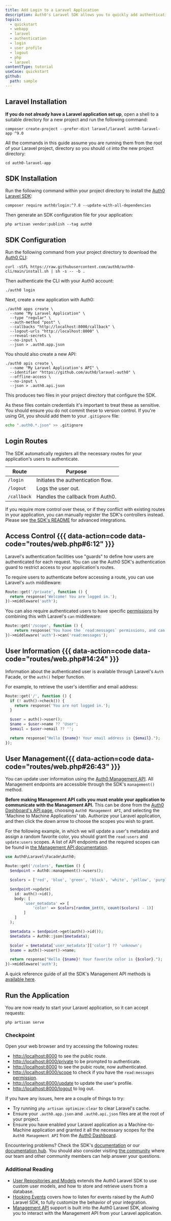 ```yaml
---
title: Add Login to a Laravel Application
description: Auth0's Laravel SDK allows you to quickly add authentication, user profile management, and routing access control to your Laravel application. This guide demonstrates how to integrate Auth0 with a new or existing Laravel 9 or 10 application.
topics:
  - quickstart
  - webapp
  - laravel
  - authentication
  - login
  - user profile
  - logout
  - php
  - laravel
contentType: tutorial
useCase: quickstart
github:
  path: sample
---
```

<!-- markdownlint-disable MD002 MD034 MD041 -->

## Laravel Installation

**If you do not already have a Laravel application set up**, open a shell to a suitable directory for a new project and run the following command:

```shell
composer create-project --prefer-dist laravel/laravel auth0-laravel-app ^9.0
```

All the commands in this guide assume you are running them from the root of your Laravel project, directory so you should `cd` into the new project directory:

```shell
cd auth0-laravel-app
```

## SDK Installation

Run the following command within your project directory to install the [Auth0 Laravel SDK](https://github.com/auth0/laravel-auth0):

```shell
composer require auth0/login:^7.8 --update-with-all-dependencies
```

Then generate an SDK configuration file for your application:

```shell
php artisan vendor:publish --tag auth0
```

## SDK Configuration

Run the following command from your project directory to download the [Auth0 CLI](https://github.com/auth0/auth0-cli):

```shell
curl -sSfL https://raw.githubusercontent.com/auth0/auth0-cli/main/install.sh | sh -s -- -b .
```

Then authenticate the CLI with your Auth0 account:

```shell
./auth0 login
```

Next, create a new application with Auth0:

```shell
./auth0 apps create \
  --name "My Laravel Application" \
  --type "regular" \
  --auth-method "post" \
  --callbacks "http://localhost:8000/callback" \
  --logout-urls "http://localhost:8000" \
  --reveal-secrets \
  --no-input \
  --json > .auth0.app.json
```

You should also create a new API:

```shell
./auth0 apis create \
  --name "My Laravel Application's API" \
  --identifier "https://github.com/auth0/laravel-auth0" \
  --offline-access \
  --no-input \
  --json > .auth0.api.json
```

This produces two files in your project directory that configure the SDK.

As these files contain credentials it's important to treat these as sensitive. You should ensure you do not commit these to version control. If you're using Git, you should add them to your `.gitignore` file:

```bash
echo ".auth0.*.json" >> .gitignore
```

## Login Routes

The SDK automatically registers all the necessary routes for your application's users to authenticate.

| Route       | Purpose                            |
| ----------- | ---------------------------------- |
| `/login`    | Initiates the authentication flow. |
| `/logout`   | Logs the user out.                 |
| `/callback` | Handles the callback from Auth0.   |

If you require more control over these, or if they conflict with existing routes in your application, you can manually register the SDK's controllers instead. Please see [the SDK's README](https://github.com/auth0/laravel-auth0) for advanced integrations.

## Access Control {{{ data-action=code data-code="routes/web.php#6:12" }}}

Laravel's authentication facilities use "guards" to define how users are authenticated for each request. You can use the Auth0 SDK's authentication guard to restrict access to your application's routes.

To require users to authenticate before accessing a route, you can use Laravel's `auth` middleware:

```php
Route::get('/private', function () {
  return response('Welcome! You are logged in.');
})->middleware('auth');
```

You can also require authenticated users to have specific [permissions](https://auth0.com/docs/manage-users/access-control/rbac) by combining this with Laravel's `can` middleware:

```php
Route::get('/scope', function () {
    return response('You have the `read:messages` permissions, and can therefore access this resource.');
})->middleware('auth')->can('read:messages');
```

## User Information {{{ data-action=code data-code="routes/web.php#14:24" }}}

Information about the authenticated user is available through Laravel's `Auth` Facade, or the `auth()` helper function.

For example, to retrieve the user's identifier and email address:

```php
Route::get('/', function () {
  if (! auth()->check()) {
    return response('You are not logged in.');
  }

  $user = auth()->user();
  $name = $user->name ?? 'User';
  $email = $user->email ?? '';

  return response("Hello {$name}! Your email address is {$email}.");
});
```

## User Management{{{ data-action=code data-code="routes/web.php#26:43" }}}

You can update user information using the [Auth0 Management API](https://github.com/auth0/laravel-auth0/blob/main/Management.md). All Management endpoints are accessible through the SDK's `management()` method.

**Before making Management API calls you must enable your application to communicate with the Management API.** This can be done from the [Auth0 Dashboard's API page](https://manage.auth0.com/#/apis/), choosing `Auth0 Management API`, and selecting the 'Machine to Machine Applications' tab. Authorize your Laravel application, and then click the down arrow to choose the scopes you wish to grant.

For the following example, in which we will update a user's metadata and assign a random favorite color, you should grant the `read:users` and `update:users` scopes. A list of API endpoints and the required scopes can be found in [the Management API documentation](https://auth0.com/docs/api/management/v2).

```php
use Auth0\Laravel\Facade\Auth0;

Route::get('/colors', function () {
  $endpoint = Auth0::management()->users();

  $colors = ['red', 'blue', 'green', 'black', 'white', 'yellow', 'purple', 'orange', 'pink', 'brown'];

  $endpoint->update(
    id: auth()->id(),
    body: [
        'user_metadata' => [
            'color' => $colors[random_int(0, count($colors) - 1)]
        ]
    ]
  );

  $metadata = $endpoint->get(auth()->id());
  $metadata = Auth0::json($metadata);

  $color = $metadata['user_metadata']['color'] ?? 'unknown';
  $name = auth()->user()->name;

  return response("Hello {$name}! Your favorite color is {$color}.");
})->middleware('auth');
```

A quick reference guide of all the SDK's Management API methods is [available here](https://github.com/auth0/laravel-auth0/blob/main/docs/Management.md).

## Run the Application

You are now ready to start your Laravel application, so it can accept requests:

```shell
php artisan serve
```

### Checkpoint
Open your web browser and try accessing the following routes:

- [http://localhost:8000](http://localhost:8000) to see the public route.
- [http://localhost:8000/private](http://localhost:8000/private) to be prompted to authenticate.
- [http://localhost:8000](http://localhost:8000) to see the pubic route, now authenticated.
- [http://localhost:8000/scope](http://localhost:8000/scope) to check if you have the `read:messages` [permission](https://auth0.com/docs/manage-users/access-control/rbac).
- [http://localhost:8000/update](http://localhost:8000/update) to update the user's profile.
- [http://localhost:8000/logout](http://localhost:8000/logout) to log out.

If you have any issues, here are a couple of things to try:

- Try running `php artisan optimize:clear` to clear Laravel's cache.
- Ensure your `.auth0.app.json` and `.auth0.api.json` files are at the root of your project.
- Ensure you have enabled your Laravel application as a Machine-to-Machine application and granted it all the necessary scopes for the `Auth0 Management API` from the [Auth0 Dashboard](https://manage.auth0.com/#/apis/).

Encountering problems? Check the SDK's [documentation](https://github.com/auth0/laravel-auth0) or our [documentation hub](https://auth0.com/docs). You should also consider visiting [the community](https://community.auth0.com) where our team and other community members can help answer your questions.

### Additional Reading

- [User Repositories and Models](https://github.com/auth0/laravel-auth0/blob/main/docs/Users.md) extends the Auth0 Laravel SDK to use custom user models, and how to store and retrieve users from a database.
- [Hooking Events](https://github.com/auth0/laravel-auth0/blob/main/docs/Events.md) covers how to listen for events raised by the Auth0 Laravel SDK, to fully customize the behavior of your integration.
- [Management API](https://github.com/auth0/laravel-auth0/blob/main/docs/Management.md) support is built into the Auth0 Laravel SDK, allowing you to interact with the Management API from your Laravel application.
